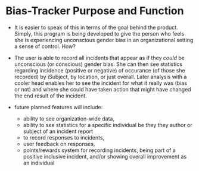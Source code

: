 # Bias-Tracker Purpose and Function


* It is easier to speak of this in terms of the goal behind the product.  Simply, this program is 
being developed to give the person who feels she is experiencing unconscious gender bias in an 
organizational setting a sense of control.  How?

* The user is able to record all incidents that appear as if they *could* be unconscious (or
conscious) gender bias.  She can then see statistics regarding incidence (positive or
negative) of occurance (of those she recorded) by iSubject, by location, or just overall.  Later
analysis with a cooler head enables her to see the incident for what it really was (bias or not)
and where she could have taken action that might have changed the end result of the incident.

* future planned features will include:
    * ability to see organization-wide data,
    * ability to see statistics for a specific individual be they they author or subject of an incident report
    * to record responses to incidents,
    * user feedback on responses,
    * points/rewards system for recording incidents, being part of a positive inclusive incident, and/or showing overall improvement as an individual